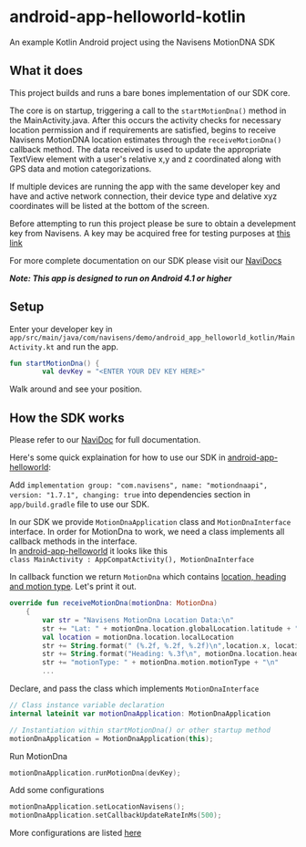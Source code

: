 # android-app-helloworld-kotlin
An example Kotlin Android project using the Navisens MotionDNA SDK

## What it does
This project builds and runs a bare bones implementation of our SDK core. 

The core is on startup, triggering a call to the ```startMotionDna()``` method in the MainActivity.java. After this occurs the activity checks for necessary location permission and if requirements are satisfied, begins to receive Navisens MotionDNA location estimates through the ```receiveMotionDna()``` callback method. The data received is used to update the appropriate TextView element with a user's relative x,y and z coordinated along with GPS data and motion categorizations.

If multiple devices are running the app with the same developer key and have and active network connection, their device type and delative xyz coordinates will be listed at the bottom of the screen.

Before attempting to run this project please be sure to obtain a develepment key from Navisens. A key may be acquired free for testing purposes at [this link](https://navisens.com/index.html#contact)

For more complete documentation on our SDK please visit our [NaviDocs](https://github.com/navisens/NaviDocs)

___Note: This app is designed to run on Android 4.1 or higher___


## Setup

Enter your developer key in `app/src/main/java/com/navisens/demo/android_app_helloworld_kotlin/MainActivity.kt` and run the app.
```kotlin
fun startMotionDna() {
        val devKey = "<ENTER YOUR DEV KEY HERE>"
```

Walk around and see your position.

## How the SDK works

Please refer to our [NaviDoc](https://github.com/navisens/NaviDocs/blob/master/API.Android.md#api) for full documentation.

Here's some quick explaination for how to use our SDK in [android-app-helloworld](https://github.com/navisens/android-app-helloworld):

Add `implementation group: "com.navisens", name: "motiondnaapi", version: "1.7.1", changing: true` into dependencies section in `app/build.gradle` file to use our SDK.

In our SDK we provide `MotionDnaApplication` class and `MotionDnaInterface` interface. In order for MotionDna to work, we need a class implements all callback methods in the interface.  
In [android-app-helloworld](https://github.com/navisens/android-app-helloworld) it looks like this  
`class MainActivity : AppCompatActivity(), MotionDnaInterface`

In callback function we return `MotionDna` which contains [location, heading and motion type](https://github.com/navisens/NaviDocs/blob/master/API.Android.md#getters). Let's print it out.
```kotlin
override fun receiveMotionDna(motionDna: MotionDna)
    {
        var str = "Navisens MotionDna Location Data:\n"
        str += "Lat: " + motionDna.location.globalLocation.latitude + " Lon: " + motionDna.location.globalLocation.longitude + "\n"
        val location = motionDna.location.localLocation
        str += String.format(" (%.2f, %.2f, %.2f)\n",location.x, location.y, location.z)
        str += String.format("Heading: %.3f\n", motionDna.location.heading)
        str += "motionType: " + motionDna.motion.motionType + "\n"
        ...
```

Declare, and pass the class which implements `MotionDnaInterface`  
```kotlin
// Class instance variable declaration
internal lateinit var motionDnaApplication: MotionDnaApplication

// Instantiation within startMotionDna() or other startup method
motionDnaApplication = MotionDnaApplication(this);
```

Run MotionDna  
```kotlin
motionDnaApplication.runMotionDna(devKey);
```

Add some configurations  
```kotlin
motionDnaApplication.setLocationNavisens();
motionDnaApplication.setCallbackUpdateRateInMs(500);
```

More configurations are listed [here](https://github.com/navisens/NaviDocs/blob/master/API.Android.md#control)
